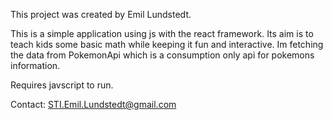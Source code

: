 This project was created by Emil Lundstedt.

This is a simple application
using js with the react framework. Its aim is to teach kids 
some basic math while keeping it fun and interactive. Im fetching 
the data from PokemonApi which is a consumption only api for pokemons information.

Requires javscript to run.


Contact: STI.Emil.Lundstedt@gmail.com





